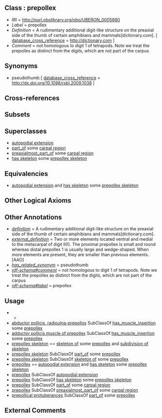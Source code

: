 
## Class : prepollex

 * *IRI* = http://purl.obolibrary.org/obo/UBERON_0005880
 * *Label* = prepollex
 * *Definition* = A rudimentary additional digit-like structure on the preaxial side of the thumb of certain amphibians and mammals[dictionary.com]. [ [database_cross_reference](../../ef/oboInOwl#hasDbXref.md) = http://dictionary.com ]
 * *Comment* = not homologous to digit 1 of tetrapods. Note we treat the prepollex as distinct from the digits, which are not part of the carpus

## Synonyms

 * pseudothumb [ [database_cross_reference](../../ef/oboInOwl#hasDbXref.md) = http://dx.doi.org/10.1098/rsbl.2009.1038 ]

## Cross-references


## Subsets


## Superclasses

 * [autopodial extension](../../UBERON/81/UBERON_0005881.md)
 * [part_of](../../BFO/50/BFO_0000050.md) some [carpal region](../../UBERON/52/UBERON_0004452.md)
 * [preaxialmost_part_of](../../BSPO/13/BSPO_0001113.md) some [carpal region](../../UBERON/52/UBERON_0004452.md)
 * [has skeleton](../../RO/51/RO_0002551.md) some [prepollex skeleton](../../UBERON/35/UBERON_0012135.md)

## Equivalencies

 * [autopodial extension](../../UBERON/81/UBERON_0005881.md) and [has skeleton](../../RO/51/RO_0002551.md) some [prepollex skeleton](../../UBERON/35/UBERON_0012135.md)

## Other Logical Axioms


## Other Annotations

 * *[definition](../../IAO/15/IAO_0000115.md)* = A rudimentary additional digit-like structure on the preaxial side of the thumb of certain amphibians and mammals[dictionary.com].
 * *[external_definition](../../UBPROP/01/UBPROP_0000001.md)* = Two or more elements located ventral and medial to the metacarpal of digit II(I). The proximal prepollex is small and round whereas distal prepollex 1 is usually large and wedge-shaped. When more elements are present, they are smaller than previous elements.[AAO]
 * *[has_related_synonym](../../ym/oboInOwl#hasRelatedSynonym.md)* = pseudothumb
 * *[rdf-schema#comment](../../nt/rdf-schema#comment.md)* = not homologous to digit 1 of tetrapods. Note we treat the prepollex as distinct from the digits, which are not part of the carpus
 * *[rdf-schema#label](../../el/rdf-schema#label.md)* = prepollex

## Usage

 * -
 * [abductor pollicis, radioulna-prepollox](../../UBERON/33/UBERON_0011533.md) SubClassOf [has_muscle_insertion](../../RO/73/RO_0002373.md) some [prepollex](../../UBERON/80/UBERON_0005880.md)
 * [adductor pollicis muscle of prepollex](../../UBERON/64/UBERON_0011564.md) SubClassOf [has_muscle_insertion](../../RO/73/RO_0002373.md) some [prepollex](../../UBERON/80/UBERON_0005880.md)
 * [prepollex skeleton](../../UBERON/35/UBERON_0012135.md) == [skeleton of](../../RO/76/RO_0002576.md) some [prepollex](../../UBERON/80/UBERON_0005880.md) and [subdivision of skeleton](../../UBERON/12/UBERON_0010912.md)
 * [prepollex skeleton](../../UBERON/35/UBERON_0012135.md) SubClassOf [part_of](../../BFO/50/BFO_0000050.md) some [prepollex](../../UBERON/80/UBERON_0005880.md)
 * [prepollex skeleton](../../UBERON/35/UBERON_0012135.md) SubClassOf [skeleton of](../../RO/76/RO_0002576.md) some [prepollex](../../UBERON/80/UBERON_0005880.md)
 * [prepollex](../../UBERON/80/UBERON_0005880.md) == [autopodial extension](../../UBERON/81/UBERON_0005881.md) and [has skeleton](../../RO/51/RO_0002551.md) some [prepollex skeleton](../../UBERON/35/UBERON_0012135.md)
 * [prepollex](../../UBERON/80/UBERON_0005880.md) SubClassOf [autopodial extension](../../UBERON/81/UBERON_0005881.md)
 * [prepollex](../../UBERON/80/UBERON_0005880.md) SubClassOf [has skeleton](../../RO/51/RO_0002551.md) some [prepollex skeleton](../../UBERON/35/UBERON_0012135.md)
 * [prepollex](../../UBERON/80/UBERON_0005880.md) SubClassOf [part_of](../../BFO/50/BFO_0000050.md) some [carpal region](../../UBERON/52/UBERON_0004452.md)
 * [prepollex](../../UBERON/80/UBERON_0005880.md) SubClassOf [preaxialmost_part_of](../../BSPO/13/BSPO_0001113.md) some [carpal region](../../UBERON/52/UBERON_0004452.md)
 * [prepollical protuberances](../../UBERON/93/UBERON_3010193.md) SubClassOf [part_of](../../BFO/50/BFO_0000050.md) some [prepollex](../../UBERON/80/UBERON_0005880.md)

## External Comments

